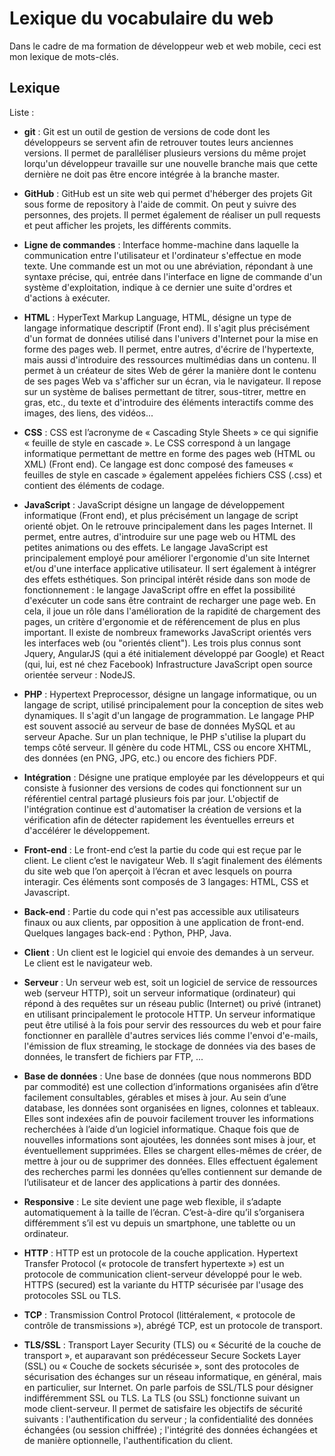 # Lexique du vocabulaire du web

Dans le cadre de ma formation de développeur web et web mobile, ceci est mon lexique de mots-clés.

## Lexique 

Liste : 

- **git** : Git est un outil de gestion de versions de code dont les développeurs se servent afin de retrouver toutes leurs anciennes versions.
Il permet de paralléliser plusieurs versions du même projet lorqu'un développeur travaille sur une nouvelle branche mais que cette dernière ne doit pas être encore intégrée à la branche master.

- **GitHub** : GitHub est un site web qui permet d'héberger des projets Git sous forme de repository à l'aide de commit. On peut y suivre des personnes, des projets. 
Il permet également de réaliser un pull requests et peut afficher les projets, les différents commits.

- **Ligne de commandes** : Interface homme-machine dans laquelle la communication entre l'utilisateur et l'ordinateur s'effectue en mode texte.
Une commande est un mot ou une abréviation, répondant à une syntaxe précise, qui, entrée dans l'interface en ligne de commande d'un système d'exploitation, indique à ce dernier une suite d'ordres et d'actions à exécuter.

- **HTML** : HyperText Markup Language, HTML, désigne un type de langage informatique descriptif (Front end). 
Il s'agit plus précisément d'un format de données utilisé dans l'univers d'Internet pour la mise en forme des pages web. 
Il permet, entre autres, d'écrire de l'hypertexte, mais aussi d'introduire des ressources multimédias dans un contenu.
Il permet à un créateur de sites Web de gérer la manière dont le contenu de ses pages Web va s'afficher sur un écran, via le navigateur. 
Il repose sur un système de balises permettant de titrer, sous-titrer, mettre en gras, etc., du texte et d'introduire des éléments interactifs comme des images, des liens, des vidéos...

- **CSS** : CSS est l’acronyme de « Cascading Style Sheets » ce qui signifie « feuille de style en cascade ».
Le CSS correspond à un langage informatique permettant de mettre en forme des pages web (HTML ou XML) (Front end).
Ce langage est donc composé des fameuses « feuilles de style en cascade » également appelées fichiers CSS (.css) et contient des éléments de codage.

- **JavaScript** : JavaScript désigne un langage de développement informatique (Front end), et plus précisément un langage de script orienté objet. 
On le retrouve principalement dans les pages Internet. Il permet, entre autres, d'introduire sur une page web ou HTML des petites animations ou des effets.
Le langage JavaScript est principalement employé pour améliorer l'ergonomie d'un site Internet et/ou d'une interface applicative utilisateur. Il sert également à intégrer des effets esthétiques.
Son principal intérêt réside dans son mode de fonctionnement : le langage JavaScript offre en effet la possibilité d'exécuter un code sans être contraint de recharger une page web. 
En cela, il joue un rôle dans l'amélioration de la rapidité de chargement des pages, un critère d'ergonomie et de référencement de plus en plus important. 
Il existe de nombreux frameworks JavaScript orientés vers les interfaces web (ou "orientés client"). Les trois plus connus sont Jquery, AngularJS (qui a été initialement développé par Google) et React (qui, lui, est né chez Facebook)
Infrastructure JavaScript open source orientée serveur : NodeJS.

- **PHP** : Hypertext Preprocessor, désigne un langage informatique, ou un langage de script, utilisé principalement pour la conception de sites web dynamiques. 
Il s'agit d'un langage de programmation. Le langage PHP est souvent associé au serveur de base de données MySQL et au serveur Apache.
Sur un plan technique, le PHP s'utilise la plupart du temps côté serveur. 
Il génère du code HTML, CSS ou encore XHTML, des données (en PNG, JPG, etc.) ou encore des fichiers PDF.

- **Intégration** : Désigne une pratique employée par les développeurs et qui consiste à fusionner des versions de codes qui fonctionnent sur un référentiel central partagé plusieurs fois par jour. 
L'objectif de l'intégration continue est d'automatiser la création de versions et la vérification afin de détecter rapidement les éventuelles erreurs et d'accélérer le développement.

- **Front-end** : Le front-end c’est la partie du code qui est reçue par le client. Le client c’est le navigateur Web. 
Il s’agit finalement des éléments du site web que l’on aperçoit à l’écran et avec lesquels on pourra interagir. 
Ces éléments sont composés de 3 langages: HTML, CSS et Javascript.

- **Back-end** : Partie du code qui n'est pas accessible aux utilisateurs finaux ou aux clients, par opposition à une application de front-end.
Quelques langages back-end : Python, PHP, Java.

- **Client** : Un client est le logiciel qui envoie des demandes à un serveur. Le client est le navigateur web.

- **Serveur** : Un serveur web est, soit un logiciel de service de ressources web (serveur HTTP), soit un serveur informatique (ordinateur) qui répond à des requêtes sur un réseau public (Internet) ou privé (intranet) en utilisant principalement le protocole HTTP.
Un serveur informatique peut être utilisé à la fois pour servir des ressources du web et pour faire fonctionner en parallèle d'autres services liés comme l'envoi d'e-mails, l'émission de flux streaming, le stockage de données via des bases de données, le transfert de fichiers par FTP, ...

- **Base de données** : Une base de données (que nous nommerons BDD par commodité) est une collection d’informations organisées afin d’être facilement consultables, gérables et mises à jour. Au sein d’une database, les données sont organisées en lignes, colonnes et tableaux. Elles sont indexées afin de pouvoir facilement trouver les informations recherchées à l’aide d’un logiciel informatique. 
Chaque fois que de nouvelles informations sont ajoutées, les données sont mises à jour, et éventuellement supprimées.
Elles se chargent elles-mêmes de créer, de mettre à jour ou de supprimer des données. Elles effectuent également des recherches parmi les données qu’elles contiennent sur demande de l’utilisateur et de lancer des applications à partir des données.

- **Responsive** : Le site devient une page web flexible, il s’adapte automatiquement à la taille de l’écran. 
C’est-à-dire qu’il s’organisera différemment s’il est vu depuis un smartphone, une tablette ou un ordinateur.

- **HTTP** : HTTP est un protocole de la couche application. 
Hypertext Transfer Protocol (« protocole de transfert hypertexte ») est un protocole de communication client-serveur développé pour le web. HTTPS (secured) est la variante du HTTP sécurisée par l'usage des protocoles SSL ou TLS.

- **TCP** : Transmission Control Protocol (littéralement, « protocole de contrôle de transmissions »), abrégé TCP, est un protocole de transport.

 - **TLS/SSL** : Transport Layer Security (TLS) ou « Sécurité de la couche de transport », et auparavant son prédécesseur Secure Sockets Layer (SSL) ou « Couche de sockets sécurisée », sont des protocoles de sécurisation des échanges sur un réseau informatique, en général, mais en particulier, sur Internet.
On parle parfois de SSL/TLS pour désigner indifféremment SSL ou TLS.
La TLS (ou SSL) fonctionne suivant un mode client-serveur. 
Il permet de satisfaire les objectifs de sécurité suivants :
l'authentification du serveur ; la confidentialité des données échangées (ou session chiffrée) ; l'intégrité des données échangées et de manière optionnelle, l'authentification du client. 

